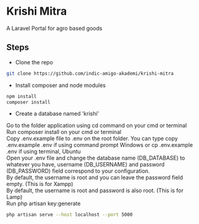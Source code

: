 # Krishi Mitra

A Laravel Portal for agro based goods

## Steps

- Clone the repo

```bash
git clone https://github.com/indic-amigo-akademi/krishi-mitra
```

- Install composer and node modules

```bash
npm install
composer install
```

- Create a database named 'krishi'


Go to the folder application using cd command on your cmd or terminal  
Run composer install on your cmd or terminal  
Copy .env.example file to .env on the root folder. You can type copy .env.example .env if using command prompt Windows or cp .env.example .env if using terminal, Ubuntu  
Open your .env file and change the database name (DB_DATABASE) to whatever you have, username (DB_USERNAME) and password (DB_PASSWORD) field correspond to your configuration.  
By default, the username is root and you can leave the password field empty. (This is for Xampp)  
By default, the username is root and password is also root. (This is for Lamp)  
Run php artisan key:generate  


```bash
php artisan serve --host localhost --port 5000
```

